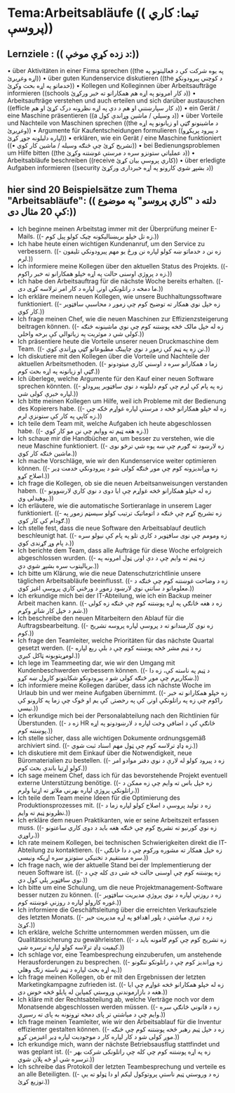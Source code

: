 # Tema:Arbeitsabläufe (( تیما: کاري پروسې))
## Lernziele : (( د زده کړې موخې:))
• über Aktivitäten in einer Firma sprechen ((the په یوه شرکت کې د فعالیتونو په اړه وغږیږئ))
• über guten Kundenservice diskutieren ((the د کوچني پیرودونکو خدماتو په اړه بحث وکړئ))
• Kollegen und Kolleginnen über Arbeitsaufträge informieren ((schools د کار امرونو په اړه هم همکارانو ته خبر ورکړئ))
• Arbeitsaufträge verstehen und auch erteilen und sich darüber austauschen ((efficle د کار سپارښتنې او هم د دې په اړه نظرونه درک کړئ او هم))
• ein Gerät / eine Maschine präsentieren ((a د وسیلې / ماشین وړاندې کول))
• über Vorteile und Nachteile von Maschinen sprechen ((the د ماشینونو ګټې او زیانونو په اړه وغږیږئ))
• Argumente für Kaufentscheidungen formulieren ((د پیرود پریکړو لپاره دلیلونه جوړ کړئ))
• erklären, wie ein Gerät / eine Maschine funktioniert ((• تشریح کړئ چې څنګه وسیله / ماشین کار کوي))
• bei Bedienungsproblemen um Hilfe bitten ((the د عملیاتي ستونزو سره د مرستې غوښتنه وکړئ))
• Arbeitsabläufe beschreiben ((receive کاري پروسې بیان کړئ))
• über erledigte Aufgaben informieren ((security د بشپړ شوي کارونو په اړه خبرداری ورکړئ))
## hier sind 20 Beispielsätze zum Thema "Arbeitsabläufe": (( دلته د "کاري پروسو" په موضوع کې 20 مثال دی:))
- Ich beginne meinen Arbeitstag immer mit der Überprüfung meiner E-Mails. ((- زه تل خپلو بریښنالیکونه چیک کولو پیل کوم.))
- Ich habe heute einen wichtigen Kundenanruf, um den Service zu verbessern. ((- زه نن د خدماتو ښه کولو لپاره نن ورځ یو مهم پیرودونکي تلیفون لرم.))
- Ich informiere meine Kollegen über den aktuellen Status des Projekts. ((- زه د پروژې اوسنی حالت په اړه خپلو همکارانو ته خبر راکوم.))
- Ich habe den Arbeitsauftrag für die nächste Woche bereits erhalten. ((- ما دمخه د راتلونکې اونۍ لپاره د کار امر ترلاسه کړی دی.))
- Ich erkläre meinem neuen Kollegen, wie unsere Buchhaltungssoftware funktioniert. ((- زه خپل نوي همکار ته توضیح کوم چې زموږ د محاسبې سافټویر کار کوي.))
- Ich frage meinen Chef, wie die neuen Maschinen zur Effizienzsteigerung beitragen können. ((- زه له خپل مالک څخه پوښتنه کوم چې نوي ماشینونه څنګه کولی شي د موثریت په زیاتوالي کې برخه واخلي.))
- Ich präsentiere heute die Vorteile unserer neuen Druckmaschine dem Team. ((- نن زه په ټیم کې زموږ د نوي چاپینګ مطبوعاتو ګټې وړاندې کوي.))
- Ich diskutiere mit den Kollegen über die Vorteile und Nachteile der aktuellen Arbeitsmethoden. ((- زما د همکارانو سره د اوسني کاري میتودونو ګټې او زیانونه په اړه بحث کوم.))
- Ich überlege, welche Argumente für den Kauf einer neuen Software sprechen könnten. ((- زه په پام کې لرم چې کوم دلیلونه د نوي سافټویر پیرودلو لپاره خبرې کولی شي.))
- Ich bitte meinen Kollegen um Hilfe, weil ich Probleme mit der Bedienung des Kopierers habe. ((- زه له خپلو همکارانو څخه د مرستې لپاره غواړم ځکه چې زه کاپي په کار کې ستونزې لرم.))
- Ich teile dem Team mit, welche Aufgaben ich heute abgeschlossen habe. ((- زه هغه ټیم ته ووایم چې نن مو کار کوي.))
- Ich schaue mir die Handbücher an, um besser zu verstehen, wie die neue Maschine funktioniert. ((- زه لارښود ته ګورم چې ښه پوه شي ترڅو نوی ماشین څنګه کار کوي.))
- Ich mache Vorschläge, wie wir den Kundenservice weiter optimieren können. ((- زه وړاندیزونه کوم چې موږ څنګه کولی شو د پیرودونکي خدمت ډیر اصلاح کړو.))
- Ich frage die Kollegen, ob sie die neuen Arbeitsanweisungen verstanden haben. ((- زه له خپلو همکارانو څخه غواړم چې ایا دوی د نوي کاري لارښوونو پوهیدلی وي.))
- Ich erläutere, wie die automatische Sortieranlage in unserem Lager funktioniert. ((- زه تشریح کړم چې څنګه د اتوماتیک ترتیب کولو سیسټم زموږ په ګودام کې کار کوي.))
- Ich stelle fest, dass die neue Software den Arbeitsablauf deutlich beschleunigt hat. ((- زه ومومم چې نوی سافټویر د کاري تلو په پام کې نیولو سره د پام وړ ګړندی کوي.))
- Ich berichte dem Team, dass alle Aufträge für diese Woche erfolgreich abgeschlossen wurden. ((- زه ټیم ته وایم چې د دې اونۍ ټول امرونه په بریالیتوب سره بشپړ شوي دي.))
- Ich bitte um Klärung, wie die neue Datenschutzrichtlinie unsere täglichen Arbeitsabläufe beeinflusst. ((- زه د وضاحت غوښتنه کوم چې څنګه د معلوماتو د ساتنې نوي لارښود زموږ د ورځني کاري پروسې اغیز کوي.))
- Ich erkundige mich bei der IT-Abteilung, wie ich ein Backup meiner Arbeit machen kann. ((- زه د هغه څانګې په اړه پوښتنه کوم چې څنګه زه کولی شم د خپل کار شاتړ وکړم.))
- Ich beschreibe den neuen Mitarbeitern den Ablauf für die Auftragsbearbeitung. ((- زه نوي کارمندانو ته د پروسې لپاره پروسه تشریح کوم.))
- Ich frage den Teamleiter, welche Prioritäten für das nächste Quartal gesetzt werden. ((- زه د ټیم مشر څخه پوښتنه کوم چې د بلې ربع لپاره لومړیتوبونه ټاکل کیږي.))
- Ich lege im Teammeeting dar, wie wir den Umgang mit Kundenbeschwerden verbessern können. ((- د ټیم په ناسته کې، زه دا ښکاریږم چې موږ څنګه کولی شو د پیرودونکو شکایتونو کارول ښه کړو.))
- Ich informiere meine Kollegen darüber, dass ich nächste Woche im Urlaub bin und wer meine Aufgaben übernimmt. ((- زه خپلو همکارانو ته خبر راکوم چې زه په راتلونکې اونۍ کې په رخصتۍ کې یم او څوک چې زما په کارونو کې نیسي.))
- Ich erkundige mich bei der Personalabteilung nach den Richtlinien für Überstunden. ((- زه د HR څانګې کې د اضافي وخت لپاره د لارښودونو په اړه پوښتنه کوم.))
- Ich stelle sicher, dass alle wichtigen Dokumente ordnungsgemäß archiviert sind. ((- زه ډاډ ترلاسه کوم چې ټول مهم اسناد ثبت شوي.))
- Ich diskutiere mit dem Einkauf über die Notwendigkeit, neue Büromaterialien zu bestellen. ((- زه د پیرود کولو له لارې د نوي دفتر موادو امر کولو اړتیا باندې بحث کوم.))
- Ich sage meinem Chef, dass ich für das bevorstehende Projekt eventuell externe Unterstützung benötige. ((- زه خپل باس ته وایم چې زه ممکن د راتلونکي پروژې لپاره بهرني ملاتړ ته اړتیا ولرم.))
- Ich teile dem Team meine Ideen für die Optimierung des Produktionsprozesses mit. ((- زه د تولید پروسې د اصلاح کولو لپاره زما د نظرونو ټیم ته وایم.))
- Ich erkläre dem neuen Praktikanten, wie er seine Arbeitszeit erfassen muss. ((- زه نوي کورنیو ته تشریح کوم چې څنګه هغه باید د دوی کاري ساعتونو راوړي.))
- Ich rate meinem Kollegen, bei technischen Schwierigkeiten direkt die IT-Abteilung zu kontaktieren. ((- زه خپل همکار ته مشوره ورکوم چې د دا څانګې سره مستقیم د تخنیکي ستونزو سره اړیکه ونیسي.))
- Ich frage nach, wie der aktuelle Stand bei der Implementierung der neuen Software ist. ((- زه پوښتنه کوم چې اوسنی حالت څه شی دی کله چې د نوي سافټویر پلي کول دي.))
- Ich bitte um eine Schulung, um die neue Projektmanagement-Software besser nutzen zu können. ((- زه د روزنې لپاره د نوي پروژې مدیریت سافټویر غوره کارولو لپاره د روزنې غوښتنه کوم.))
- Ich informiere die Geschäftsleitung über die erreichten Verkaufsziele des letzten Monats. ((- زه د تیرې میاشتې د پلور اهدافو په اړه مدیریت خبر کړئ.))
- Ich erkläre, welche Schritte unternommen werden müssen, um die Qualitätssicherung zu gewährleisten. ((- زه تشریح کوم چې کوم ګامونه باید د کیفیت ډاډ ترلاسه کولو لپاره ترسره شي.))
- Ich schlage vor, eine Teambesprechung einzuberufen, um anstehende Herausforderungen zu besprechen. ((- زه وړاندیز کوم چې د راتلونکو ننګونو په اړه بحث لپاره د ټیم ناسته زنګ وهلې.))
- Ich frage meinen Kollegen, ob er mit den Ergebnissen der letzten Marketingkampagne zufrieden ist. ((- زه له خپلو همکارانو څخه غواړم چې ایا هغه د بازارموندنې وروستي کمپاین له پایلو څخه خوښ دی.))
- Ich kläre mit der Rechtsabteilung ab, welche Verträge noch vor dem Monatsende abgeschlossen werden müssen. ((- زه د قانوني څانګې سره وایم چې د میاشتې تر پای دمخه تړونونه به پای ته رسیږي.))
- Ich frage meinen Teamleiter, wie wir den Arbeitsablauf für die Inventur effizienter gestalten können. ((- زه د خپل ټیم ​​رهبر څخه پوښتنه کوم چې څنګه موږ کولی شو د کار لپاره کار د موجودیت لپاره ډیر اغیزمن کړو.))
- Ich erkundige mich, wann der nächste Betriebsausflug stattfindet und was geplant ist. ((- زه په اړه پوښتنه کوم چې کله چې راتلونکی شرکت بهر ترسره شي او څه پلان شوي.))
- Ich schreibe das Protokoll der letzten Teambesprechung und verteile es an alle Beteiligten. ((- زه د وروستي ټیم ناستې پروتوکول لیکم او دا ټولو ته یې توزیع کړئ.))
